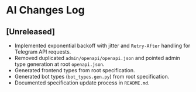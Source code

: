 # AI Changes Log

## [Unreleased]
- Implemented exponential backoff with jitter and `Retry-After` handling for Telegram API requests.
- Removed duplicated `admin/openapi/openapi.json` and pointed admin type generation at root `openapi.json`.
- Generated frontend types from root specification.
- Generated bot types (`bot_types.gen.py`) from root specification.
- Documented specification update process in `README.md`.
